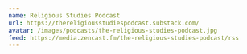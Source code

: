 ```yaml
---
name: Religious Studies Podcast
url: https://thereligiousstudiespodcast.substack.com/
avatar: /images/podcasts/the-religious-studies-podcast.jpg
feed: https://media.zencast.fm/the-religious-studies-podcast/rss
---
```

